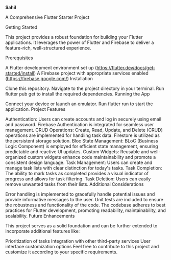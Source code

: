 **Sahil**

A Comprehensive Flutter Starter Project

Getting Started

This project provides a robust foundation for building your Flutter applications. It leverages the power of Flutter and Firebase to deliver a feature-rich, well-structured experience.

Prerequisites

A Flutter development environment set up (https://flutter.dev/docs/get-started/install)
A Firebase project with appropriate services enabled (https://firebase.google.com/)
Installation

Clone this repository.
Navigate to the project directory in your terminal.
Run flutter pub get to install the required dependencies.
Running the App

Connect your device or launch an emulator.
Run flutter run to start the application.
Project Features

Authentication: Users can create accounts and log in securely using email and password. Firebase Authentication is integrated for seamless user management.
CRUD Operations: Create, Read, Update, and Delete (CRUD) operations are implemented for handling task data. Firestore is utilized as the persistent storage solution.
Bloc State Management: BLoC (Business Logic Component) is employed for efficient state management, ensuring predictable and reactive UI updates.
Custom Widgets: Reusable and well-organized custom widgets enhance code maintainability and promote a consistent design language.
Task Management: Users can create and manage task lists with clear distinction for today's tasks.
Task Completion: The ability to mark tasks as completed provides a visual indicator of progress and allows for task filtering.
Task Deletion: Users can easily remove unwanted tasks from their lists.
Additional Considerations

Error handling is implemented to gracefully handle potential issues and provide informative messages to the user.
Unit tests are included to ensure the robustness and functionality of the code.
The codebase adheres to best practices for Flutter development, promoting readability, maintainability, and scalability.
Future Enhancements

This project serves as a solid foundation and can be further extended to incorporate additional features like:

Prioritization of tasks
Integration with other third-party services
User interface customization options
Feel free to contribute to this project and customize it according to your specific requirements.

